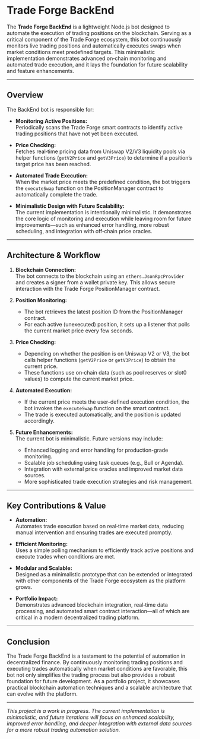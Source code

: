 # Trade Forge BackEnd

The **Trade Forge BackEnd** is a lightweight Node.js bot designed to automate the execution of trading positions on the blockchain. Serving as a critical component of the Trade Forge ecosystem, this bot continuously monitors live trading positions and automatically executes swaps when market conditions meet predefined targets. This minimalistic implementation demonstrates advanced on‑chain monitoring and automated trade execution, and it lays the foundation for future scalability and feature enhancements.

---

## Overview

The BackEnd bot is responsible for:

- **Monitoring Active Positions:**  
  Periodically scans the Trade Forge smart contracts to identify active trading positions that have not yet been executed.

- **Price Checking:**  
  Fetches real‑time pricing data from Uniswap V2/V3 liquidity pools via helper functions (`getV2Price` and `getV3Price`) to determine if a position’s target price has been reached.

- **Automated Trade Execution:**  
  When the market price meets the predefined condition, the bot triggers the `executeSwap` function on the PositionManager contract to automatically complete the trade.

- **Minimalistic Design with Future Scalability:**  
  The current implementation is intentionally minimalistic. It demonstrates the core logic of monitoring and execution while leaving room for future improvements—such as enhanced error handling, more robust scheduling, and integration with off‑chain price oracles.

---

## Architecture & Workflow

1. **Blockchain Connection:**  
   The bot connects to the blockchain using an `ethers.JsonRpcProvider` and creates a signer from a wallet private key. This allows secure interaction with the Trade Forge PositionManager contract.

2. **Position Monitoring:**  
   - The bot retrieves the latest position ID from the PositionManager contract.
   - For each active (unexecuted) position, it sets up a listener that polls the current market price every few seconds.

3. **Price Checking:**  
   - Depending on whether the position is on Uniswap V2 or V3, the bot calls helper functions (`getV2Price` or `getV3Price`) to obtain the current price.
   - These functions use on‑chain data (such as pool reserves or slot0 values) to compute the current market price.

4. **Automated Execution:**  
   - If the current price meets the user-defined execution condition, the bot invokes the `executeSwap` function on the smart contract.
   - The trade is executed automatically, and the position is updated accordingly.

5. **Future Enhancements:**  
   The current bot is minimalistic. Future versions may include:
   - Enhanced logging and error handling for production-grade monitoring.
   - Scalable job scheduling using task queues (e.g., Bull or Agenda).
   - Integration with external price oracles and improved market data sources.
   - More sophisticated trade execution strategies and risk management.

---

## Key Contributions & Value

- **Automation:**  
  Automates trade execution based on real‑time market data, reducing manual intervention and ensuring trades are executed promptly.

- **Efficient Monitoring:**  
  Uses a simple polling mechanism to efficiently track active positions and execute trades when conditions are met.

- **Modular and Scalable:**  
  Designed as a minimalistic prototype that can be extended or integrated with other components of the Trade Forge ecosystem as the platform grows.

- **Portfolio Impact:**  
  Demonstrates advanced blockchain integration, real‑time data processing, and automated smart contract interaction—all of which are critical in a modern decentralized trading platform.

---

## Conclusion

The Trade Forge BackEnd is a testament to the potential of automation in decentralized finance. By continuously monitoring trading positions and executing trades automatically when market conditions are favorable, this bot not only simplifies the trading process but also provides a robust foundation for future development. As a portfolio project, it showcases practical blockchain automation techniques and a scalable architecture that can evolve with the platform.

---

*This project is a work in progress. The current implementation is minimalistic, and future iterations will focus on enhanced scalability, improved error handling, and deeper integration with external data sources for a more robust trading automation solution.*
